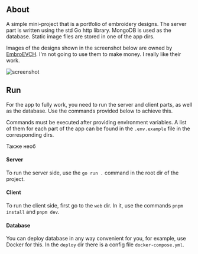 ## About

A simple mini-project that is a portfolio of embroidery designs.
The server part is written using the std Go http library.
MongoDB is used as the database.
Static image files are stored in one of the app dirs.

Images of the designs shown in the screenshot below are owned by [EmbroEVCH](https://t.me/+bwtwEvm0Zr0zNjEy).
I'm not going to use them to make money. I really like their work.

<img src="https://i.imgur.com/HGwmjYB.png" alt="screenshot">


## Run

For the app to fully work, you need to run the server and client parts, as well as the database.
Use the commands provided below to achieve this.

Commands must be executed after providing environment variables.
A list of them for each part of the app can be found in the `.env.example` file in the corresponding dirs.

Также необ

#### Server

To run the server side, use the `go run .` command in the root dir of the project.


#### Client

To run the client side, first go to the `web` dir.
In it, use the commands `pnpm install` and `pnpm dev`.


#### Database

You can deploy database in any way convenient for you, for example, use Docker for this.
In the `deploy` dir there is a config file `docker-compose.yml`.
